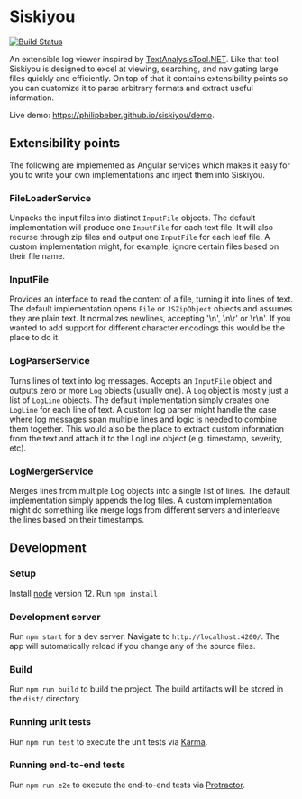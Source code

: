 # Siskiyou

[![Build Status](https://api.travis-ci.com/philipbeber/siskiyou.svg?branch=master)](https://travis-ci.com/philipbeber/siskiyou)

An extensible log viewer inspired by [TextAnalysisTool.NET](https://textanalysistool.github.io/). Like that tool Siskiyou is designed to excel at viewing, searching, and navigating large files quickly and efficiently. On top of that it contains extensibility points so you can customize it to parse arbitrary formats and extract useful information. 

Live demo: <https://philipbeber.github.io/siskiyou/demo>.

## Extensibility points

The following are implemented as Angular services which makes it easy for you to write your own implementations and inject them into Siskiyou.

### FileLoaderService

Unpacks the input files into distinct `InputFile` objects. The default implementation will produce one `InputFile` for each text file. It will also recurse through zip files and output one `InputFile` for each leaf file. A custom implementation might, for example, ignore certain files based on their file name.

### InputFile

Provides an interface to read the content of a file, turning it into lines of text. The default implementation opens `File` or `JSZipObject` objects and assumes they are plain text. It normalizes newlines, accepting '\n', \n\r' or \r\n'. If you wanted to add support for different character encodings this would be the place to do it.

### LogParserService

Turns lines of text into log messages. Accepts an `InputFile` object and outputs zero or more `Log` objects (usually one). A `Log` object is mostly just a list of `LogLine` objects. The default implementation simply creates one `LogLine` for each line of text. A custom log parser might handle the case where log messages span multiple lines and logic is needed to combine them together. This would also be the place to extract custom information from the text and attach it to the LogLine object (e.g. timestamp, severity, etc).

### LogMergerService

Merges lines from multiple Log objects into a single list of lines. The default implementation simply appends the log files. A custom implementation might do something like merge logs from different servers and interleave the lines based on their timestamps.

## Development

### Setup

Install [node](https://nodejs.org/en/download/) version 12.
Run `npm install`

### Development server

Run `npm start` for a dev server. Navigate to `http://localhost:4200/`. The app will automatically reload if you change any of the source files.

### Build

Run `npm run build` to build the project. The build artifacts will be stored in the `dist/` directory.

### Running unit tests

Run `npm run test` to execute the unit tests via [Karma](https://karma-runner.github.io).

### Running end-to-end tests

Run `npm run e2e` to execute the end-to-end tests via [Protractor](http://www.protractortest.org/).

